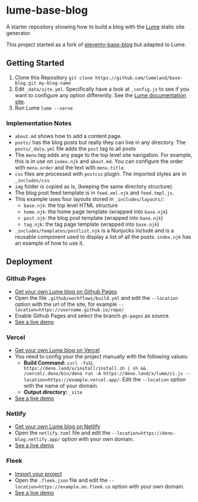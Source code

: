 # lume-base-blog

A starter repository showing how to build a blog with the
[Lume](https://github.com/lumeland/lume) static site generator.

This project started as a fork of
[eleventy-base-blog](https://github.com/11ty/eleventy-base-blog) but adapted to
Lume.

## Getting Started

1. Clone this Repository
   `git clone https://github.com/lumeland/base-blog.git my-blog-name`
2. Edit `_data/site.yml`. Specifically have a look at `_config.js` to see if you
   want to configure any option differently. See the
   [Lume documentation site](https://lumeland.github.io/).
3. Run Lume `lume --serve`

### Implementation Notes

- `about.md` shows how to add a content page.
- `posts/` has the blog posts but really they can live in any directory. The
  `posts/_data.yml` file adds the `post` tag to all posts
- The `menu` tag adds any page to the top level site navigation. For example,
  this is in use on `index.njk` and `about.md`. You can configure the order with
  `menu.order` and the text with `menu.title`.
- `css` files are processed with `postcss` plugin. The imported styles are in
  `_includes/css`
- `img` folder is copied as is, (keeping the same directory structure).
- The blog post feed template is in `feed.xml.njk` and `feed.tmpl.js`.
- This example uses four layouts stored in `_includes/layouts/`:
  - `base.njk`: the top level HTML structure
  - `home.njk`: the home page template (wrapped into `base.njk`)
  - `post.njk`: the blog post template (wrapped into `base.njk`)
  - `tag.njk`: the tag page template (wrapped into `base.njk`)
- `_includes/templates/postlist.njk` is a Nunjucks include and is a reusable
  component used to display a list of all the posts. `index.njk` has an example
  of how to use it.

## Deployment

### Github Pages

- [Get your own Lume blog on Github Pages](https://github.com/lumeland/base-blog/generate)
- Open the file `.github/workflows/build.yml` and edit the `--location` option
  with the url of the site, for example
  `--location=https://username.github.io/repo/`
- Enable Github Pages and select the branch `gh-pages` as source.
- [See a live demo](https://lumeland.github.io/base-blog/)

### Vercel

- [Get your own Lume blog on Vercel](https://vercel.com/new/git/external?repository-url=https://github.com/lumeland/base-blog)
- You need to config your the project manually with the following values:
  - **Build Command:**
    `curl -fsSL https://deno.land/x/install/install.sh | sh && /vercel/.deno/bin/deno run -A https://deno.land/x/lume/ci.js --location=https://example.vercel.app/`.
    Edit the `--location` option with the name of your domain.
  - **Output directory:** `_site`
- [See a live demo](https://lume-blog.vercel.app/)

### Netlify

- [Get your own Lume blog on Netlify](https://app.netlify.com/start/deploy?repository=https://github.com/lumeland/base-blog)
- Open the `netlify.toml` file and edit the
  `--location=https://deno-blog.netlify.app/` option with your own domain.
- [See a live demo](https://lume-blog.netlify.app/)

### Fleek

- [Import your project](https://app.fleek.co/#/start/connect-repository)
- Open the `.fleek.json` file and edit the
  `--location=https://example.on.fleek.co` option with your own domain.
- [See a live demo](https://lume-blog.on.fleek.co/)
